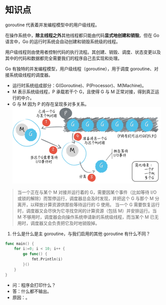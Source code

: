 # 知识点

goroutine 代表着并发编程模型中的用户级线程。

在操作系统中，**除主线程之外**其他线程都只能由代码**显式地创建和销毁**。但在 Go 语言中，Go 的运行时系统会自动创建和销毁系统级的线程。

用户级线程则由使用者控制代码的执行流程。其创建、销毁、调度、状态变更以及其中的代码和数据都完全需要我们的程序自己去实现和处理。

Go 有独特的并发编程模型，用户级线程（goroutine），用于调度 goroutine、对接系统级线程的调度器。
- 运行时系统组成部分：G(Goroutine)、P(Processor)、M(Machine)。
- M 表示系统级线程，P 承载若干个 G，且使得 G 与 M 正常对接，得到真正运行的中介。
- G 与 M 因为 P 的存在呈现多对多关系。
![](/016/png/9ea14f68ffbcde373ddb61e186695d7d.png)

>当一个正在与某个 M 对接并运行着的 G，需要因某个事件（比如等待 I/O 或锁的解除）而暂停运行，调度器总会及时发现，并把这个 G 与那个 M 分离开，以释放计算资源供那些等待运行的 G 使用。
>当一个 G 需要恢复运行时，调度器又会尽快为它寻找空闲的计算资源（包括 M）并安排运行。当 M 不够用时，调度器会向操作系统申请新的系统级线程，而当某个 M 已无用时，调度器又会负责把它及时地销毁掉。

1. 什么是什么是主 goroutine，与我们启用的其他 goroutine 有什么不同？

```go
func main() {
	for i:=0; i < 10; i++ {
		go func() {
			fmt.Println(i)
		}()
	}
}
```
- 问：程序会打印什么？
- 答：什么都不输出。
- 原因：。